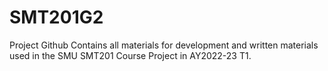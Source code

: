 # SMT201G2
Project Github
Contains all materials for development and written materials used in the SMU SMT201 Course Project in AY2022-23 T1.
